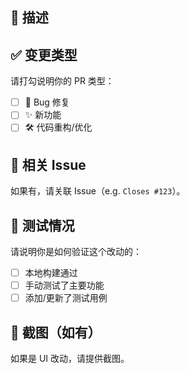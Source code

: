 ## 📌 描述

<!-- 请简要描述本次 PR 的内容和动机。。 -->

## ✅ 变更类型

请打勾说明你的 PR 类型：

- [ ] 🐞 Bug 修复
- [ ] ✨ 新功能
- [ ] 🛠️ 代码重构/优化

## 🔄 相关 Issue

如果有，请关联 Issue（e.g. `Closes #123`）。

## 🧪 测试情况

请说明你是如何验证这个改动的：

- [ ] 本地构建通过
- [ ] 手动测试了主要功能
- [ ] 添加/更新了测试用例

## 📸 截图（如有）

如果是 UI 改动，请提供截图。
